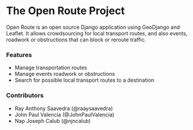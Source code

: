 The Open Route Project
=====

Open Route is an open source Django application using GeoDjango and Leaflet. It allows crowdsourcing for local transport routes, and also events, roadwork or obstructions that can block or reroute traffic.

### Features
* Manage transportation routes
* Manage events roadwork or obstructions
* Search for possible local transport routes to a destination

### Contributors
* Ray Anthony Saavedra (@raaysaavedra)
* John Paul Valencia (@JohnPaulValencia)
* Nap Joseph Calub (@njncalub)